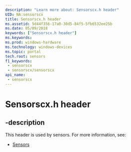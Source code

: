 ```yaml
---
description: "Learn more about: Sensorscx.h header"
UID: NA:sensorscx
title: Sensorscx.h header
ms.assetid: 5d44f356-17a0-30d5-84f5-5fb6532ee25b
ms.date: 05/09/2018
keywords: ["Sensorscx.h header"]
ms.keywords: 
ms.prod: windows-hardware
ms.technology: windows-devices
ms.topic: portal
tech.root: sensors
f1_keywords:
 - sensorscx
 - sensorscx/sensorscx
api_name:
 - sensorscx
---
```


# Sensorscx.h header


## -description

This header is used by sensors. For more information, see:

- [Sensors](../_sensors/index.md)

